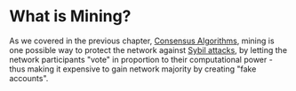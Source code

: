# What is Mining?

As we covered in the previous chapter, [Consensus Algorithms](/content/part-1-blockchain-networks-concepts/consensus-algorithms/overview.md), mining is one possible way to protect the network against [Sybil attacks](https://en.wikipedia.org/wiki/Sybil_attack), by letting the network participants "vote" in proportion to their computational power - thus making it expensive to gain network majority by creating "fake accounts".
